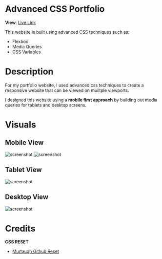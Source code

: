 # Advanced CSS Portfolio

**View**: [Live Link](https://faithelizagreen.github.io/advanced-css-portfolio/)

This website is built using advanced CSS techniques such as:

- Flexbox
- Media Queries
- CSS Variables

# Description

For my portfolio website, I used advanced css techniques to create a responsive website that can be viewed on muiltple viewports.

I designed this website using a **mobile first approach** by building out media queries for tablets and desktop screens.

# Visuals

## Mobile View

![screenshot](./assets/images/mobileviewabout.png)
![screenshot](./assets/images/mobileviewbottom.png)

## Tablet View
![screenshot](./assets/images/tabletview.png)

## Desktop View
![screenshot](./assets/images/desktopscreen.png)

# Credits

**CSS RESET**

- [Murtaugh Github Reset](https://github.com/murtaugh/HTML5-Reset/blob/master/assets/css/reset.css)